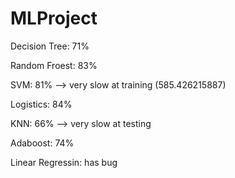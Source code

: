 # MLProject
Decision Tree:  71% 

Random Froest: 83%

SVM: 81% --> very slow at training (585.426215887)

Logistics: 84%

KNN: 66%  --> very slow at testing

Adaboost: 74%

Linear Regressin: has bug

